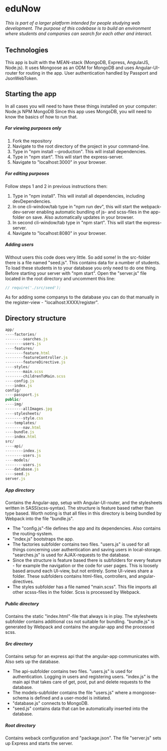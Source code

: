 # eduNow
###### This is part of a larger platform intended for people studying web development. The purpose of this codebase is to build an environment where students and companies can search for each other and interact.

## Technologies
This app is built with the MEAN-stack (MongoDB, Express, AngularJS, Node.js). It uses Mongoose as an ODM for MongoDB and uses Angular-UI-router for routing in the app. User authentication handled by Passport and JsonWebToken.

## Starting the app
In all cases you will need to have these things installed on your computer:
Node.js
NPM
MongoDB
Since this app uses MongoDB, you will need to know the basics of how to run that.

##### For viewing purposes only
1. Fork the repository
2. Navigate to the root directory of the project in your command-line.
3. Type in "npm install --production". This will install dependencies.
4. Type in "npm start". This will start the express-server.
5. Navigate to "localhost:3000" in your browser.

##### For editing purposes
Follow steps 1 and 2 in previous instructions then:

1. Type in "npm install". This will install all dependencies, including devDependencies.
2. In one cli-window/tab type in "npm run dev", this will start the webpack-dev-server enabling automatic bundling of js- and scss-files in the app-folder on save. Also automatically updates in your browser.
3. In second cli-window/tab type in "npm start". This will start the express-server.
4. Navigate to "localhost:8080" in your browser.

##### Adding users
Without users this code does very little. So add some!
In the src-folder there is a file named "seed.js". This contains data for a number of students. To load these students in to your database you only need to do one thing. Before starting your server with "npm start". Open the "server.js" file located in the root directory and uncomment this line:
```javascript
// require('./src/seed');
```
As for adding some companys to the database you can do that manually in the register-view - "localhost:XXXX/register".

## Directory structure
```javascript
app/
----factories/
--------searches.js
--------users.js
----features/
--------feature.html
--------featureController.js
--------featureDirective.js
----styles/
--------main.scss
--------childrenToMain.scss
----config.js
----index.js
config/
----passport.js
public/
----img/
--------allImages.jpg
----stylesheets/
--------style.css
----templates/
--------nav.html
----bundle.js
----index.html
src/
----api/
--------index.js
--------users.js
----models/
--------users.js
----database.js
----seed.js
server.js
```
##### App directory
Contains the Angular-app, setup with Angular-UI-router, and the stylesheets written in SASS(scss-syntax).
The structure is feature based rather than type based.
Worth noting is that all files in this directory is being bundled by Webpack into the file "bundle.js".
* The "config.js"-file defines the app and its dependencies. Also contains the routing-system.
* "index.js" bootstraps the app.
* The factories subfolder contains two files. "users.js" is used for all things concerning user authentication and saving users in local-storage. "searches.js" is used for AJAX-requests to the database.
* Since the structure is feature based there is subfolders for every feature - for example the navigation or the code for user pages. This is loosely based around each UI-view, but not entirely. Some UI-views share a folder. These subfolders contains html-files, controllers, and angular-directives.
* The styles subfolder has a file named "main.scss". This file imports all other scsss-files in the folder. Scss is processed by Webpack.

##### Public directory
Contains the static "index.html"-file that always is in play. The stylesheets subfolder contains additional css not suitable for bundling. "bundle.js" is generated by Webpack and contains the angular-app and the processed scss.

##### Src directory
Contains setup for an express api that the angular-app communicates with. Also sets up the database.
* The api-subfolder contains two files. "users.js" is used for authentication. Logging in users and registering users. "index.js" is the main api that takes care of get, post, put and delete requests to the database.
* The models-subfolder contains the file "users.js" where a mongoose-schema is defined and a user-model is initiated.
* "database.js" connects to MongoDB.
* "seed.js" contains data that can be automatically inserted into the database.

##### Root directory
Contains weback configuration and "package.json". The file "server.js" sets up Express and starts the server.
